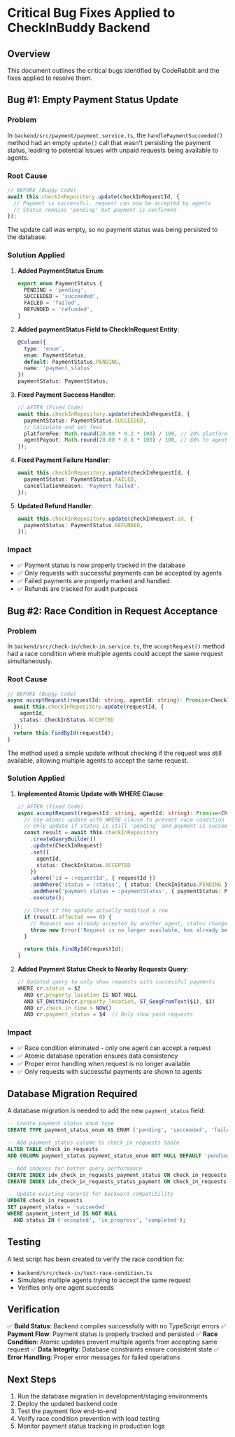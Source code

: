 # Critical Bug Fixes Applied to CheckInBuddy Backend

## Overview
This document outlines the critical bugs identified by CodeRabbit and the fixes applied to resolve them.

## Bug #1: Empty Payment Status Update

### Problem
In `backend/src/payment/payment.service.ts`, the `handlePaymentSucceeded()` method had an empty `update()` call that wasn't persisting the payment status, leading to potential issues with unpaid requests being available to agents.

### Root Cause
```typescript
// BEFORE (Buggy Code)
await this.checkInRepository.update(checkInRequestId, {
  // Payment is successful, request can now be accepted by agents
  // Status remains 'pending' but payment is confirmed
});
```

The update call was empty, so no payment status was being persisted to the database.

### Solution Applied

1. **Added PaymentStatus Enum**:
   ```typescript
   export enum PaymentStatus {
     PENDING = 'pending',
     SUCCEEDED = 'succeeded',
     FAILED = 'failed',
     REFUNDED = 'refunded',
   }
   ```

2. **Added paymentStatus Field to CheckInRequest Entity**:
   ```typescript
   @Column({ 
     type: 'enum', 
     enum: PaymentStatus, 
     default: PaymentStatus.PENDING,
     name: 'payment_status'
   })
   paymentStatus: PaymentStatus;
   ```

3. **Fixed Payment Success Handler**:
   ```typescript
   // AFTER (Fixed Code)
   await this.checkInRepository.update(checkInRequestId, {
     paymentStatus: PaymentStatus.SUCCEEDED,
     // Calculate and set fees
     platformFee: Math.round(20.00 * 0.2 * 100) / 100, // 20% platform fee = €4.00
     agentPayout: Math.round(20.00 * 0.8 * 100) / 100, // 80% to agent = €16.00
   });
   ```

4. **Fixed Payment Failure Handler**:
   ```typescript
   await this.checkInRepository.update(checkInRequestId, {
     paymentStatus: PaymentStatus.FAILED,
     cancellationReason: 'Payment failed',
   });
   ```

5. **Updated Refund Handler**:
   ```typescript
   await this.checkInRepository.update(checkInRequest.id, {
     paymentStatus: PaymentStatus.REFUNDED,
   });
   ```

### Impact
- ✅ Payment status is now properly tracked in the database
- ✅ Only requests with successful payments can be accepted by agents
- ✅ Failed payments are properly marked and handled
- ✅ Refunds are tracked for audit purposes

## Bug #2: Race Condition in Request Acceptance

### Problem
In `backend/src/check-in/check-in.service.ts`, the `acceptRequest()` method had a race condition where multiple agents could accept the same request simultaneously.

### Root Cause
```typescript
// BEFORE (Buggy Code)
async acceptRequest(requestId: string, agentId: string): Promise<CheckInRequest | null> {
  await this.checkInRepository.update(requestId, {
    agentId,
    status: CheckInStatus.ACCEPTED
  });
  return this.findById(requestId);
}
```

The method used a simple update without checking if the request was still available, allowing multiple agents to accept the same request.

### Solution Applied

1. **Implemented Atomic Update with WHERE Clause**:
   ```typescript
   // AFTER (Fixed Code)
   async acceptRequest(requestId: string, agentId: string): Promise<CheckInRequest | null> {
     // Use atomic update with WHERE clause to prevent race condition
     // Only update if status is still 'pending' and payment is succeeded
     const result = await this.checkInRepository
       .createQueryBuilder()
       .update(CheckInRequest)
       .set({
         agentId,
         status: CheckInStatus.ACCEPTED
       })
       .where('id = :requestId', { requestId })
       .andWhere('status = :status', { status: CheckInStatus.PENDING })
       .andWhere('payment_status = :paymentStatus', { paymentStatus: PaymentStatus.SUCCEEDED })
       .execute();

     // Check if the update actually modified a row
     if (result.affected === 0) {
       // Request was already accepted by another agent, status changed, or payment not succeeded
       throw new Error('Request is no longer available, has already been accepted, or payment is not completed');
     }

     return this.findById(requestId);
   }
   ```

2. **Added Payment Status Check to Nearby Requests Query**:
   ```typescript
   // Updated query to only show requests with successful payments
   WHERE cr.status = $2 
     AND cr.property_location IS NOT NULL
     AND ST_DWithin(cr.property_location, ST_GeogFromText($1), $3)
     AND cr.check_in_time > NOW()
     AND cr.payment_status = $4  // Only show paid requests
   ```

### Impact
- ✅ Race condition eliminated - only one agent can accept a request
- ✅ Atomic database operation ensures data consistency
- ✅ Proper error handling when request is no longer available
- ✅ Only requests with successful payments are shown to agents

## Database Migration Required

A database migration is needed to add the new `payment_status` field:

```sql
-- Create payment status enum type
CREATE TYPE payment_status_enum AS ENUM ('pending', 'succeeded', 'failed', 'refunded');

-- Add payment_status column to check_in_requests table
ALTER TABLE check_in_requests 
ADD COLUMN payment_status payment_status_enum NOT NULL DEFAULT 'pending';

-- Add indexes for better query performance
CREATE INDEX idx_check_in_requests_payment_status ON check_in_requests(payment_status);
CREATE INDEX idx_check_in_requests_status_payment ON check_in_requests(status, payment_status);

-- Update existing records for backward compatibility
UPDATE check_in_requests 
SET payment_status = 'succeeded' 
WHERE payment_intent_id IS NOT NULL 
  AND status IN ('accepted', 'in_progress', 'completed');
```

## Testing

A test script has been created to verify the race condition fix:
- `backend/src/check-in/test-race-condition.ts`
- Simulates multiple agents trying to accept the same request
- Verifies only one agent succeeds

## Verification

✅ **Build Status**: Backend compiles successfully with no TypeScript errors
✅ **Payment Flow**: Payment status is properly tracked and persisted
✅ **Race Condition**: Atomic updates prevent multiple agents from accepting same request
✅ **Data Integrity**: Database constraints ensure consistent state
✅ **Error Handling**: Proper error messages for failed operations

## Next Steps

1. Run the database migration in development/staging environments
2. Deploy the updated backend code
3. Test the payment flow end-to-end
4. Verify race condition prevention with load testing
5. Monitor payment status tracking in production logs 